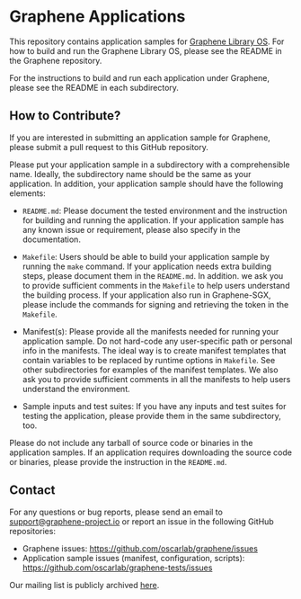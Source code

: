# Graphene Applications

This repository contains application samples for
[Graphene Library OS](https://github.com/oscarlab/graphene).
For how to build and run the Graphene Library OS,
please see the README in the Graphene repository.

For the instructions to build and run each application under
Graphene, please see the README in each subdirectory.

## How to Contribute?

If you are interested in submitting an application sample for Graphene,
please submit a pull request to this GitHub repository.

Please put your application sample in a subdirectory with a
comprehensible name. Ideally, the subdirectory name should be the same
as your application. In addition, your application sample should
have the following elements:

- `README.md`:
  Please document the tested environment and the instruction for
  building and running the application. If your application sample
  has any known issue or requirement, please also specify in the
  documentation.

- `Makefile`:
  Users should be able to build your application sample by running
  the `make` command. If your application needs extra building steps,
  please document them in the `README.md`. In addition. we ask you
  to provide sufficient comments in the `Makefile` to help users
  understand the building process. If your application also run in
  Graphene-SGX, please include the commands for signing and retrieving
  the token in the `Makefile`.

- Manifest(s):
  Please provide all the manifests needed for running your application
  sample. Do not hard-code any user-specific path or personal info
  in the manifests. The ideal way is to create manifest templates that
  contain variables to be replaced by runtime options in `Makefile`.
  See other subdirectories for examples of the manifest templates.
  We also ask you to provide sufficient comments in all the manifests
  to help users understand the environment.

- Sample inputs and test suites:
  If you have any inputs and test suites for testing the application,
  please provide them in the same subdirectory, too.

Please do not include any tarball of source code or binaries in the
application samples. If an application requires downloading the source
code or binaries, please provide the instruction in the `README.md`.

## Contact

For any questions or bug reports, please send an email to
<support@graphene-project.io> or report an issue in the following
GitHub repositories:

- Graphene issues: <https://github.com/oscarlab/graphene/issues>
- Application sample issues (manifest, configuration, scripts):
  <https://github.com/oscarlab/graphene-tests/issues>

Our mailing list is publicly archived
[here](https://groups.google.com/forum/#!forum/graphene-support).
